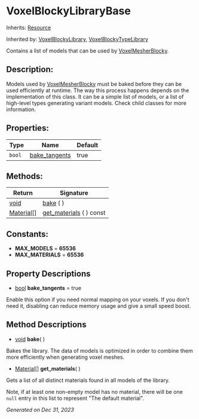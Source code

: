 # VoxelBlockyLibraryBase

Inherits: [Resource](https://docs.godotengine.org/en/stable/classes/class_resource.html)

Inherited by: [VoxelBlockyLibrary](VoxelBlockyLibrary.md), [VoxelBlockyTypeLibrary](VoxelBlockyTypeLibrary.md)

Contains a list of models that can be used by [VoxelMesherBlocky](VoxelMesherBlocky.md).

## Description: 

Models used by [VoxelMesherBlocky](VoxelMesherBlocky.md) must be baked before they can be used efficiently at runtime. The way this process happens depends on the implementation of this class. It can be a simple list of models, or a list of high-level types generating variant models. Check child classes for more information.

## Properties: 


Type    | Name                               | Default 
------- | ---------------------------------- | --------
`bool`  | [bake_tangents](#i_bake_tangents)  | true    
<p></p>

## Methods: 


Return                                                                              | Signature                                   
----------------------------------------------------------------------------------- | --------------------------------------------
[void](#)                                                                           | [bake](#i_bake) ( )                         
[Material[]](https://docs.godotengine.org/en/stable/classes/class_material[].html)  | [get_materials](#i_get_materials) ( ) const 
<p></p>

## Constants: 

- <span id="i_MAX_MODELS"></span>**MAX_MODELS** = **65536**
- <span id="i_MAX_MATERIALS"></span>**MAX_MATERIALS** = **65536**

## Property Descriptions

- [bool](https://docs.godotengine.org/en/stable/classes/class_bool.html)<span id="i_bake_tangents"></span> **bake_tangents** = true

Enable this option if you need normal mapping on your voxels. If you don't need it, disabling can reduce memory usage and give a small speed boost.

## Method Descriptions

- [void](#)<span id="i_bake"></span> **bake**( ) 

Bakes the library. The data of models is optimized in order to combine them more efficiently when generating voxel meshes.

- [Material[]](https://docs.godotengine.org/en/stable/classes/class_material[].html)<span id="i_get_materials"></span> **get_materials**( ) 

Gets a list of all distinct materials found in all models of the library.

Note, if at least one non-empty model has no material, there will be one `null` entry in this list to represent "The default material".

_Generated on Dec 31, 2023_

